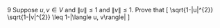9 Suppose $u, v \in V$ and $\|u\| \leq 1$ and $\|v\| \leq 1$. Prove that
\[
\sqrt{1-\|u\|^{2}} \sqrt{1-\|v\|^{2}} \leq 1-|\langle u, v\rangle|
\]
